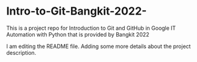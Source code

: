 # Intro-to-Git-Bangkit-2022-
This is a project repo for Introduction to Git and GitHub in Google IT Automation with Python that is provided by Bangkit 2022

I am editing the README file. Adding some more details about the project description.
